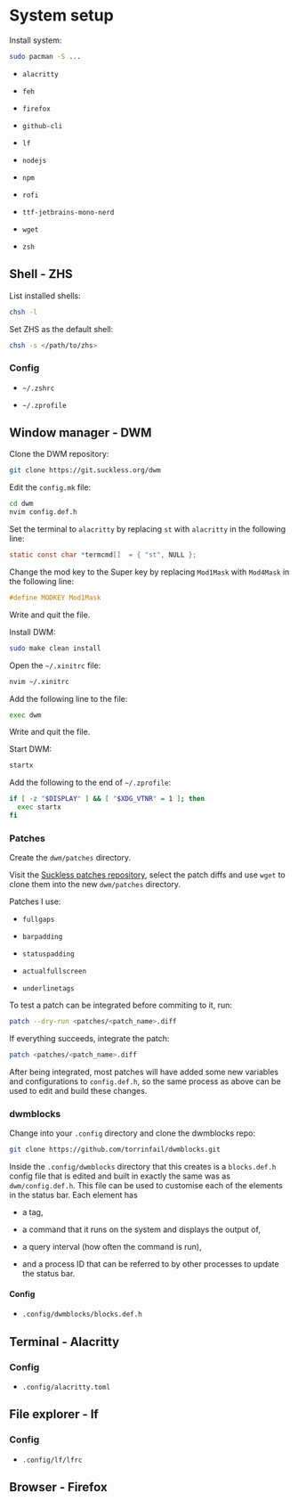 # System setup

Install system:

```bash
sudo pacman -S ...
```

- `alacritty`

- `feh`

- `firefox`

- `github-cli`

- `lf`

- `nodejs`

- `npm`

- `rofi`

- `ttf-jetbrains-mono-nerd`

- `wget`

- `zsh`

## Shell - ZHS

List installed shells:

```bash
chsh -l
```

Set ZHS as the default shell:

```bash
chsh -s </path/to/zhs>
```

### Config

- `~/.zshrc`

- `~/.zprofile`

## Window manager - DWM

Clone the DWM repository:

```bash
git clone https://git.suckless.org/dwm
```

Edit the `config.mk` file:

```bash
cd dwm
nvim config.def.h
```

Set the terminal to `alacritty` by replacing `st` with `alacritty` in the following line:

```c
static const char *termcmd[]  = { "st", NULL };
```

Change the mod key to the Super key by replacing `Mod1Mask` with `Mod4Mask` in the following line:

```c
#define MODKEY Mod1Mask
```

Write and quit the file.

Install DWM:

```bash
sudo make clean install
```

Open the `~/.xinitrc` file:

```bash
nvim ~/.xinitrc
```

Add the following line to the file:

```bash
exec dwm
```

Write and quit the file.

Start DWM:

```bash
startx
```

Add the following to the end of `~/.zprofile`:

```bash
if [ -z "$DISPLAY" ] && [ "$XDG_VTNR" = 1 ]; then
  exec startx
fi
```

### Patches

Create the `dwm/patches` directory.

Visit the [Suckless patches repository](https://dwm.suckless.org/patches/), select the patch diffs and use `wget` to clone them into the new `dwm/patches` directory.

Patches I use:

- `fullgaps`

- `barpadding`

- `statuspadding`

- `actualfullscreen`

- `underlinetags`

To test a patch can be integrated before commiting to it, run:

```bash
patch --dry-run <patches/<patch_name>.diff
```

If everything succeeds, integrate the patch:

```bash
patch <patches/<patch_name>.diff
```

After being integrated, most patches will have added some new variables and configurations to `config.def.h`, so the same process as above can be used to edit and build these changes.

### dwmblocks

Change into your `.config` directory and clone the dwmblocks repo:

```bash
git clone https://github.com/torrinfail/dwmblocks.git
```

Inside the `.config/dwmblocks` directory that this creates is a `blocks.def.h` config file that is edited and built in exactly the same was as `dwm/config.def.h`. This file can be used to customise each of the elements in the status bar. Each element has

- a tag,

- a command that it runs on the system and displays the output of,

- a query interval (how often the command is run),

- and a process ID that can be referred to by other processes to update the status bar.

#### Config

- `.config/dwmblocks/blocks.def.h`

## Terminal - Alacritty

### Config

- `.config/alacritty.toml`

## File explorer - lf

### Config

- `.config/lf/lfrc`

## Browser - Firefox
